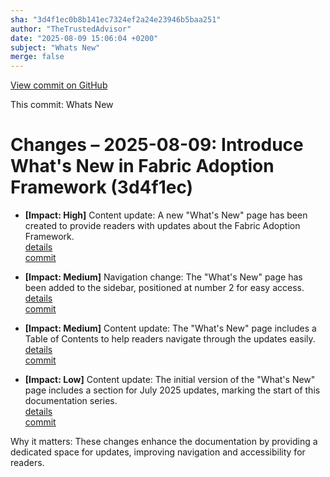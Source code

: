 ```yaml
---
sha: "3d4f1ec0b8b141ec7324ef2a24e23946b5baa251"
author: "TheTrustedAdvisor"
date: "2025-08-09 15:06:04 +0200"
subject: "Whats New"
merge: false
---
```


[View commit on GitHub](https://github.com/TheTrustedAdvisor/FabricAdoptionFramework/commit/3d4f1ec0b8b141ec7324ef2a24e23946b5baa251)

This commit: Whats New

# Changes – 2025-08-09: Introduce What's New in Fabric Adoption Framework (3d4f1ec)

- **[Impact: High]** Content update: A new "What's New" page has been created to provide readers with updates about the Fabric Adoption Framework.  
   [details](/docs/about/changes/2025-08-09-whats-new)  
   [commit](https://github.com/TheTrustedAdvisor/FabricAdoptionFramework/commit/3d4f1ec0b8b141ec7324ef2a24e23946b5baa251)  

- **[Impact: Medium]** Navigation change: The "What's New" page has been added to the sidebar, positioned at number 2 for easy access.  
   [details](/docs/about/changes/2025-08-09-whats-new)  
   [commit](https://github.com/TheTrustedAdvisor/FabricAdoptionFramework/commit/3d4f1ec0b8b141ec7324ef2a24e23946b5baa251)  

- **[Impact: Medium]** Content update: The "What's New" page includes a Table of Contents to help readers navigate through the updates easily.  
   [details](/docs/about/changes/2025-08-09-whats-new)  
   [commit](https://github.com/TheTrustedAdvisor/FabricAdoptionFramework/commit/3d4f1ec0b8b141ec7324ef2a24e23946b5baa251)  

- **[Impact: Low]** Content update: The initial version of the "What's New" page includes a section for July 2025 updates, marking the start of this documentation series.  
   [details](/docs/about/changes/2025-08-09-whats-new)  
   [commit](https://github.com/TheTrustedAdvisor/FabricAdoptionFramework/commit/3d4f1ec0b8b141ec7324ef2a24e23946b5baa251)  

Why it matters: These changes enhance the documentation by providing a dedicated space for updates, improving navigation and accessibility for readers.
